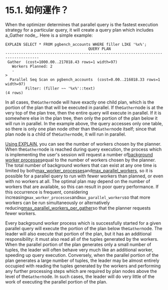 # 15.1. 如何運作？

When the optimizer determines that parallel query is the fastest execution strategy for a particular query, it will create a query plan which includes a_Gather node_. Here is a simple example:

```text
EXPLAIN SELECT * FROM pgbench_accounts WHERE filler LIKE '%x%';
                                     QUERY PLAN                                      
-------------------------------------------------------------------------------------
 Gather  (cost=1000.00..217018.43 rows=1 width=97)
   Workers Planned: 2
   -
>
  Parallel Seq Scan on pgbench_accounts  (cost=0.00..216018.33 rows=1 width=97)
         Filter: (filler ~~ '%x%'::text)
(4 rows)
```

In all cases, the`Gather`node will have exactly one child plan, which is the portion of the plan that will be executed in parallel. If the`Gather`node is at the very top of the plan tree, then the entire query will execute in parallel. If it is somewhere else in the plan tree, then only the portion of the plan below it will run in parallel. In the example above, the query accesses only one table, so there is only one plan node other than the`Gather`node itself; since that plan node is a child of the`Gather`node, it will run in parallel.

[Using EXPLAIN](https://www.postgresql.org/docs/10/static/using-explain.html), you can see the number of workers chosen by the planner. When the`Gather`node is reached during query execution, the process which is implementing the user's session will request a number of[background worker processes](https://www.postgresql.org/docs/10/static/bgworker.html)equal to the number of workers chosen by the planner. The total number of background workers that can exist at any one time is limited by both[max\_worker\_processes](https://www.postgresql.org/docs/10/static/runtime-config-resource.html#guc-max-worker-processes)and[max\_parallel\_workers](https://www.postgresql.org/docs/10/static/runtime-config-resource.html#guc-max-parallel-workers), so it is possible for a parallel query to run with fewer workers than planned, or even with no workers at all. The optimal plan may depend on the number of workers that are available, so this can result in poor query performance. If this occurrence is frequent, considering increasing`max_worker_processes`and`max_parallel_workers`so that more workers can be run simultaneously or alternatively reducing[max\_parallel\_workers\_per\_gather](https://www.postgresql.org/docs/10/static/runtime-config-resource.html#guc-max-parallel-workers-per-gather)so that the planner requests fewer workers.

Every background worker process which is successfully started for a given parallel query will execute the portion of the plan below the`Gather`node. The leader will also execute that portion of the plan, but it has an additional responsibility: it must also read all of the tuples generated by the workers. When the parallel portion of the plan generates only a small number of tuples, the leader will often behave very much like an additional worker, speeding up query execution. Conversely, when the parallel portion of the plan generates a large number of tuples, the leader may be almost entirely occupied with reading the tuples generated by the workers and performing any further processing steps which are required by plan nodes above the level of the`Gather`node. In such cases, the leader will do very little of the work of executing the parallel portion of the plan.

